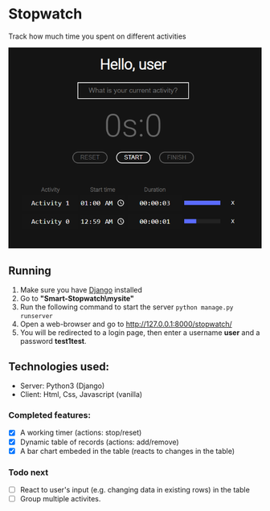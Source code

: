 # Stopwatch
Track how much time you spent on different activities

![preview](https://github.com/MaksymPylypenko/Smart-Stopwatch/blob/master/preview.png)

## Running
1. Make sure you have [Django](https://www.djangoproject.com/download/) installed
2. Go to **"Smart-Stopwatch\mysite"**
3. Run the following command to start the server `python manage.py runserver`
4. Open a web-browser and go to http://127.0.0.1:8000/stopwatch/
5. You will be redirected to a login page, then enter a username **user** and a password **test1test**.
  
## Technologies used:
* Server: Python3 (Django)
* Client: Html, Css, Javascript (vanilla)

### Completed features:
* [x] A working timer (actions: stop/reset)
* [x] Dynamic table of records (actions: add/remove)
* [x] A bar chart embeded in the table (reacts to changes in the table)

### Todo next
* [ ] React to user's input (e.g. changing data in existing rows) in the table 
* [ ] Group multiple activites.
